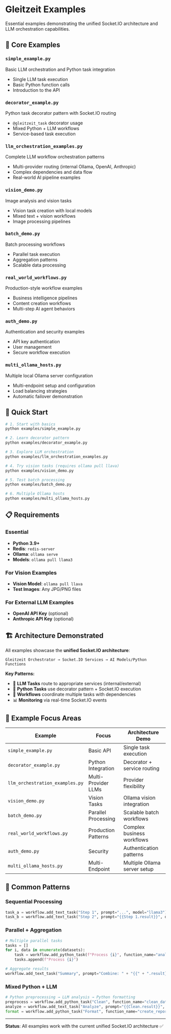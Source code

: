 # Gleitzeit Examples

Essential examples demonstrating the unified Socket.IO architecture and LLM orchestration capabilities.

## 🎯 Core Examples

### **`simple_example.py`**
Basic LLM orchestration and Python task integration
- Single LLM task execution
- Basic Python function calls
- Introduction to the API

### **`decorator_example.py`**
Python task decorator pattern with Socket.IO routing
- `@gleitzeit_task` decorator usage
- Mixed Python + LLM workflows
- Service-based task execution

### **`llm_orchestration_examples.py`**
Complete LLM workflow orchestration patterns
- Multi-provider routing (internal Ollama, OpenAI, Anthropic)
- Complex dependencies and data flow
- Real-world AI pipeline examples

### **`vision_demo.py`**
Image analysis and vision tasks
- Vision task creation with local models
- Mixed text + vision workflows
- Image processing pipelines

### **`batch_demo.py`**
Batch processing workflows
- Parallel task execution
- Aggregation patterns
- Scalable data processing

### **`real_world_workflows.py`**
Production-style workflow examples
- Business intelligence pipelines
- Content creation workflows
- Multi-step AI agent behaviors

### **`auth_demo.py`**
Authentication and security examples
- API key authentication
- User management
- Secure workflow execution

### **`multi_ollama_hosts.py`**
Multiple local Ollama server configuration
- Multi-endpoint setup and configuration
- Load balancing strategies
- Automatic failover demonstration

## 🚀 Quick Start

```bash
# 1. Start with basics
python examples/simple_example.py

# 2. Learn decorator pattern
python examples/decorator_example.py

# 3. Explore LLM orchestration
python examples/llm_orchestration_examples.py

# 4. Try vision tasks (requires ollama pull llava)
python examples/vision_demo.py

# 5. Test batch processing
python examples/batch_demo.py

# 6. Multiple Ollama hosts
python examples/multi_ollama_hosts.py
```

## 📋 Requirements

### Essential
- **Python 3.9+**
- **Redis**: `redis-server`
- **Ollama**: `ollama serve`
- **Models**: `ollama pull llama3`

### For Vision Examples
- **Vision Model**: `ollama pull llava`
- **Test Images**: Any JPG/PNG files

### For External LLM Examples
- **OpenAI API Key** (optional)
- **Anthropic API Key** (optional)

## 🏗️ Architecture Demonstrated

All examples showcase the **unified Socket.IO architecture**:

```
Gleitzeit Orchestrator → Socket.IO Services → AI Models/Python Functions
```

**Key Patterns:**
- 🧠 **LLM Tasks** route to appropriate services (internal/external)
- 🐍 **Python Tasks** use decorator pattern + Socket.IO execution
- 🔗 **Workflows** coordinate multiple tasks with dependencies
- 📊 **Monitoring** via real-time Socket.IO events

## 🎯 Example Focus Areas

| Example | Focus | Architecture Demo |
|---------|-------|-------------------|
| `simple_example.py` | Basic API | Single task execution |
| `decorator_example.py` | Python Integration | Decorator + service routing |
| `llm_orchestration_examples.py` | Multi-Provider LLMs | Provider flexibility |
| `vision_demo.py` | Vision Tasks | Ollama vision integration |
| `batch_demo.py` | Parallel Processing | Scalable batch workflows |
| `real_world_workflows.py` | Production Patterns | Complex business workflows |
| `auth_demo.py` | Security | Authentication patterns |
| `multi_ollama_hosts.py` | Multi-Endpoint | Multiple Ollama server setup |

## 🔄 Common Patterns

### Sequential Processing
```python
task_a = workflow.add_text_task("Step 1", prompt="...", model="llama3")
task_b = workflow.add_text_task("Step 2", prompt="{{Step 1.result}}", dependencies=["Step 1"])
```

### Parallel + Aggregation
```python
# Multiple parallel tasks
tasks = []
for i, data in enumerate(datasets):
    task = workflow.add_python_task(f"Process {i}", function_name="analyze", args=[data])
    tasks.append(f"Process {i}")

# Aggregate results
workflow.add_text_task("Summary", prompt="Combine: " + "{{" + ".result}} {{".join(tasks) + ".result}}", dependencies=tasks)
```

### Mixed Python + LLM
```python
# Python preprocessing → LLM analysis → Python formatting
preprocess = workflow.add_python_task("Clean", function_name="clean_data", args=[raw_data])
analyze = workflow.add_text_task("Analyze", prompt="{{Clean.result}}", model="gpt-4", dependencies=["Clean"])
format = workflow.add_python_task("Format", function_name="create_report", args=["{{Analyze.result}}"], dependencies=["Analyze"])
```

---

**Status**: All examples work with the current unified Socket.IO architecture ✅